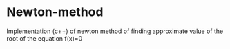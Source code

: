 # Newton-method
Implementation (c++) of newton method of  finding approximate value of the root of the equation f(x)=0
